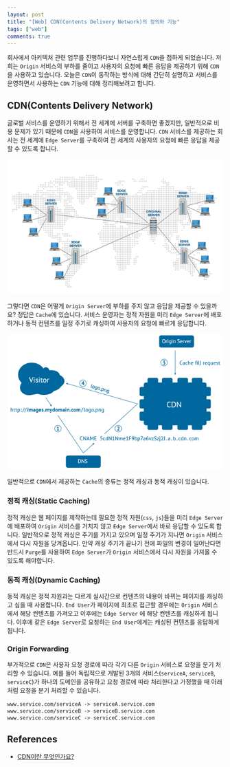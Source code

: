 ```yaml
---
layout: post
title: "[Web] CDN(Contents Delivery Network)의 정의와 기능"
tags: ["web"]
comments: true
---
```


회사에서 아키텍처 관련 업무를 진행하다보니 자연스럽게 `CDN`을 접하게 되었습니다. 저희는 `Origin` 서비스의 부하를 줄이고 사용자의 요청에 빠른 응답을 제공하기 위해 `CDN`을 사용하고 있습니다. 오늘은 `CDN`이 동작하는 방식에 대해 간단히 설명하고 서비스를 운영하면서 사용하는 `CDN` 기능에 대해 정리해보려고 합니다.

## CDN(Contents Delivery Network)

글로벌 서비스를 운영하기 위해서 전 세계에 서버를 구축하면 좋겠지만, 일반적으로 비용 문제가 있기 때문에 `CDN`을 사용하여 서비스를 운영합니다. `CDN` 서비스를 제공하는 회사는 전 세계에 `Edge Server`를 구축하여 전 세계의 사용자의 요청에 빠른 응답을 제공할 수 있도록 합니다.

![CDN Edge Server Example](/assets/images/20200914/cdn_edge_server_example.png)

그렇다면 `CDN`은 어떻게 `Origin Server`에 부하를 주지 않고 응답을 제공할 수 있을까요? 정답은 `Cache`에 있습니다. 서비스 운영자는 정적 자원을 미리 `Edge Server`에 배포하거나 동적 컨텐츠를 일정 주기로 캐싱하여 사용자의 요청에 빠르게 응답합니다.

![How CDN works flow](/assets/images/20200914/How-CDN-works-flow.png)

일반적으로 `CDN`에서 제공하는 `Cache`의 종류는 정적 캐싱과 동적 캐싱이 있습니다.

### 정적 캐싱(Static Caching)

정적 캐싱은 웹 페이지를 제작하는데 필요한 정적 자원(`css`, `js`)들을 미리 `Edge Server`에 배포하여 `Origin` 서비스를 거치지 않고 `Edge Server`에서 바로 응답할 수 있도록 합니다. 일반적으로 정적 캐싱은 주기를 가지고 있으며 일정 주기가 지나면 `Origin` 서비스에서 다시 자원을 당겨옵니다. 만약 캐싱 주기가 끝나기 전에 파일의 변경이 일어난다면 반드시 `Purge`를 사용하여 `Edge Server`가 `Origin` 서비스에서 다시 자원을 가져올 수 있도록 해야합니다.

### 동적 캐싱(Dynamic Caching)

동적 캐싱은 정적 자원과는 다르게 실시간으로 컨텐츠의 내용이 바뀌는 페이지를 캐싱하고 싶을 때 사용합니다. `End User`가 페이지에 최초로 접근할 경우에는 `Origin` 서비스에서 해당 컨텐츠를 가져오고 이후에는 `Edge Server`
에 해당 컨텐츠를 캐싱하게 됩니다. 이후에 같은 `Edge Server`로 요청하는 `End User`에게는 캐싱된 컨텐츠를 응답하게 됩니다.

### Origin Forwarding

부가적으로 `CDN`은 사용자 요청 경로에 따라 각기 다른 `Origin` 서비스로 요청을 분기 처리할 수 있습니다. 예를 들어 독립적으로 개발된 3개의 서비스(`serviceA`, `serviceB`, `serviceC`)가 하나의 도메인을 공유하고 요청 경로에 따라 처리한다고 가정했을 때 아래처럼 요청을 분기 처리할 수 있습니다.

```
www.service.com/serviceA -> serviceA.service.com
www.service.com/serviceB -> serviceB.service.com
www.service.com/serviceC -> serviceC.service.com
```

## References

- [CDN이란 무엇인가요?](https://cdn.hosting.kr/cdn%EC%9D%B4%EB%9E%80-%EB%AC%B4%EC%97%87%EC%9D%B8%EA%B0%80%EC%9A%94/)
